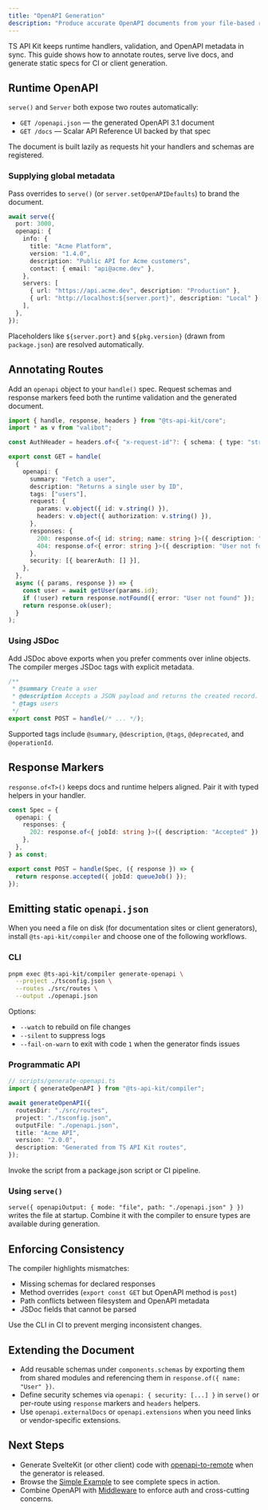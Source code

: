 ```yaml
---
title: "OpenAPI Generation"
description: "Produce accurate OpenAPI documents from your file-based routes and ship rich API docs."
---
```


TS API Kit keeps runtime handlers, validation, and OpenAPI metadata in sync. This guide shows how to annotate routes, serve live docs, and generate static specs for CI or client generation.

## Runtime OpenAPI

`serve()` and `Server` both expose two routes automatically:

- `GET /openapi.json` &mdash; the generated OpenAPI 3.1 document
- `GET /docs` &mdash; Scalar API Reference UI backed by that spec

The document is built lazily as requests hit your handlers and schemas are registered.

### Supplying global metadata

Pass overrides to `serve()` (or `server.setOpenAPIDefaults`) to brand the document.

```ts
await serve({
  port: 3000,
  openapi: {
    info: {
      title: "Acme Platform",
      version: "1.4.0",
      description: "Public API for Acme customers",
      contact: { email: "api@acme.dev" },
    },
    servers: [
      { url: "https://api.acme.dev", description: "Production" },
      { url: "http://localhost:${server.port}", description: "Local" },
    ],
  },
});
```

Placeholders like `${server.port}` and `${pkg.version}` (drawn from `package.json`) are resolved automatically.

## Annotating Routes

Add an `openapi` object to your `handle()` spec. Request schemas and response markers feed both the runtime validation and the generated document.

```ts
import { handle, response, headers } from "@ts-api-kit/core";
import * as v from "valibot";

const AuthHeader = headers.of<{ "x-request-id"?: { schema: { type: "string" } } }>();

export const GET = handle(
  {
    openapi: {
      summary: "Fetch a user",
      description: "Returns a single user by ID",
      tags: ["users"],
      request: {
        params: v.object({ id: v.string() }),
        headers: v.object({ authorization: v.string() }),
      },
      responses: {
        200: response.of<{ id: string; name: string }>({ description: "User" }),
        404: response.of<{ error: string }>({ description: "User not found" }),
      },
      security: [{ bearerAuth: [] }],
    },
  },
  async ({ params, response }) => {
    const user = await getUser(params.id);
    if (!user) return response.notFound({ error: "User not found" });
    return response.ok(user);
  }
);
```

### Using JSDoc

Add JSDoc above exports when you prefer comments over inline objects. The compiler merges JSDoc tags with explicit metadata.

```ts
/**
 * @summary Create a user
 * @description Accepts a JSON payload and returns the created record.
 * @tags users
 */
export const POST = handle(/* ... */);
```

Supported tags include `@summary`, `@description`, `@tags`, `@deprecated`, and `@operationId`.

## Response Markers

`response.of<T>()` keeps docs and runtime helpers aligned. Pair it with typed helpers in your handler.

```ts
const Spec = {
  openapi: {
    responses: {
      202: response.of<{ jobId: string }>({ description: "Accepted" }),
    },
  },
} as const;

export const POST = handle(Spec, ({ response }) => {
  return response.accepted({ jobId: queueJob() });
});
```

## Emitting static `openapi.json`

When you need a file on disk (for documentation sites or client generators), install `@ts-api-kit/compiler` and choose one of the following workflows.

### CLI

```bash
pnpm exec @ts-api-kit/compiler generate-openapi \
  --project ./tsconfig.json \
  --routes ./src/routes \
  --output ./openapi.json
```

Options:

- `--watch` to rebuild on file changes
- `--silent` to suppress logs
- `--fail-on-warn` to exit with code `1` when the generator finds issues

### Programmatic API

```ts
// scripts/generate-openapi.ts
import { generateOpenAPI } from "@ts-api-kit/compiler";

await generateOpenAPI({
  routesDir: "./src/routes",
  project: "./tsconfig.json",
  outputFile: "./openapi.json",
  title: "Acme API",
  version: "2.0.0",
  description: "Generated from TS API Kit routes",
});
```

Invoke the script from a package.json script or CI pipeline.

### Using `serve()`

`serve({ openapiOutput: { mode: "file", path: "./openapi.json" } })` writes the file at startup. Combine it with the compiler to ensure types are available during generation.

## Enforcing Consistency

The compiler highlights mismatches:

- Missing schemas for declared responses
- Method overrides (`export const GET` but OpenAPI method is `post`)
- Path conflicts between filesystem and OpenAPI metadata
- JSDoc fields that cannot be parsed

Use the CLI in CI to prevent merging inconsistent changes.

## Extending the Document

- Add reusable schemas under `components.schemas` by exporting them from shared modules and referencing them in `response.of({ name: "User" })`.
- Define security schemes via `openapi: { security: [...] }` in `serve()` or per-route using `response` markers and `headers` helpers.
- Use `openapi.externalDocs` or `openapi.extensions` when you need links or vendor-specific extensions.

## Next Steps

- Generate SvelteKit (or other client) code with [openapi-to-remote](/packages/openapi-to-remote) when the generator is released.
- Browse the [Simple Example](/examples/simple-example) to see complete specs in action.
- Combine OpenAPI with [Middleware](/guides/middleware) to enforce auth and cross-cutting concerns.
